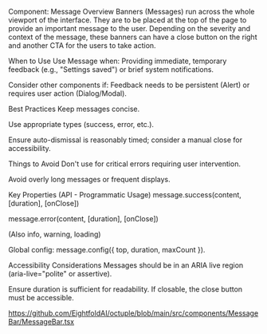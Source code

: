 Component: Message
Overview
Banners (Messages) run across the whole viewport of the interface. They are to be placed at the top of the page to provide an important message to the user. Depending on the severity and context of the message, these banners can have a close button on the right and another CTA for the users to take action.    

When to Use
Use Message when: Providing immediate, temporary feedback (e.g., "Settings saved") or brief system notifications.    

Consider other components if: Feedback needs to be persistent (Alert) or requires user action (Dialog/Modal).    

Best Practices
Keep messages concise.    

Use appropriate types (success, error, etc.).    

Ensure auto-dismissal is reasonably timed; consider a manual close for accessibility.    

Things to Avoid
Don't use for critical errors requiring user intervention.    

Avoid overly long messages or frequent displays.    

Key Properties (API - Programmatic Usage)
message.success(content, [duration], [onClose])    

message.error(content, [duration], [onClose])    

(Also info, warning, loading)

Global config: message.config({ top, duration, maxCount }).    

Accessibility Considerations
Messages should be in an ARIA live region (aria-live="polite" or assertive).    

Ensure duration is sufficient for readability. If closable, the close button must be accessible.    

https://github.com/EightfoldAI/octuple/blob/main/src/components/MessageBar/MessageBar.tsx